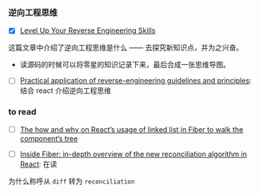 ### 逆向工程思维

- [x] [Level Up Your Reverse Engineering Skills](https://blog.angularindepth.com/level-up-your-reverse-engineering-skills-8f910ae10630)

这篇文章中介绍了逆向工程思维是什么 —— 去探究新知识点，并为之兴奋。

* 读源码的时候可以将零星的知识记录下来，最后合成一张思维导图。

- [ ] [Practical application of reverse-engineering guidelines and principles](https://medium.com/react-in-depth/practical-application-of-reverse-engineering-guidelines-and-principles-784c004bb657): 结合 react 介绍逆向工程思维

### to read

- [ ] [The how and why on React’s usage of linked list in Fiber to walk the component’s tree](https://medium.com/react-in-depth/the-how-and-why-on-reacts-usage-of-linked-list-in-fiber-67f1014d0eb7)

- [ ] [Inside Fiber: in-depth overview of the new reconciliation algorithm in React](https://medium.com/react-in-depth/inside-fiber-in-depth-overview-of-the-new-reconciliation-algorithm-in-react-e1c04700ef6e): 在读

为什么称呼从 `diff` 转为 `reconciliation`
